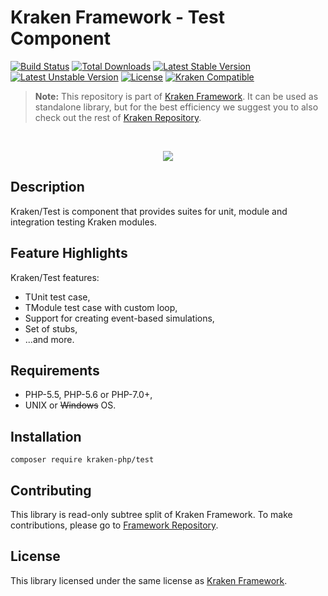 # Kraken Framework - Test Component

[![Build Status](https://travis-ci.org/kraken-php/framework.svg)](https://travis-ci.org/kraken-php/framework)
[![Total Downloads](https://poser.pugx.org/kraken-php/test/downloads)](https://packagist.org/packages/kraken-php/test) 
[![Latest Stable Version](https://poser.pugx.org/kraken-php/test/v/stable)](https://packagist.org/packages/kraken-php/test) 
[![Latest Unstable Version](https://poser.pugx.org/kraken-php/test/v/unstable)](https://packagist.org/packages/kraken-php/test) 
[![License](https://poser.pugx.org/kraken-php/framework/license)](https://packagist.org/packages/kraken-php/framework)
[![Kraken Compatible](https://img.shields.io/badge/kraken-compatible-8002af.svg)](https://github.com/kraken-php/framework)

> **Note:** This repository is part of [Kraken Framework][3]. It can be used as standalone library, but for the best 
efficiency we suggest you to also check out the rest of [Kraken Repository][5].

<br>
<p align="center">
<img src="https://avatars2.githubusercontent.com/u/15938282?v=3&s=150" />
</p>

## Description

Kraken/Test is component that provides suites for unit, module and integration testing Kraken modules.

## Feature Highlights

Kraken/Test features:

* TUnit test case,
* TModule test case with custom loop,
* Support for creating event-based simulations,
* Set of stubs,
* ...and more.

## Requirements

* PHP-5.5, PHP-5.6 or PHP-7.0+,
* UNIX or ~~Windows~~ OS.

## Installation

```
composer require kraken-php/test
```

## Contributing

This library is read-only subtree split of Kraken Framework. To make contributions, please go to [Framework Repository][3].

## License

This library licensed under the same license as [Kraken Framework][3].

[1]: http://kraken-php.com
[2]: http://kraken-php.com/docs/0.3/test
[3]: https://github.com/kraken-php/framework
[4]: https://github.com/kraken-php/kraken
[5]: https://github.com/kraken-php
